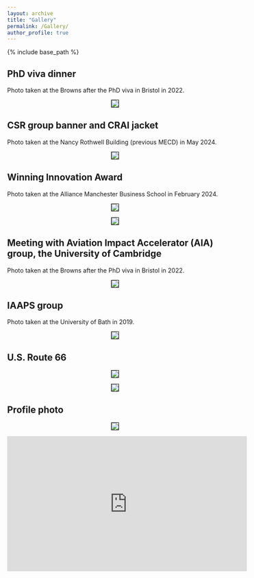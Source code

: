 ```yaml
---
layout: archive
title: "Gallery"
permalink: /Gallery/
author_profile: true
---
```


{% include base_path %}

## PhD viva dinner
Photo taken at the Browns after the PhD viva in Bristol in 2022. 
<p align="center">
<img style='border:1px solid #000000;' src="https://raw.githubusercontent.com/Anthony-S-Chen/portfolio/master/images/viva.jpeg">
</p>

## CSR group banner and CRAI jacket
Photo taken at the Nancy Rothwell Building (previous MECD) in May 2024.
<p align="center">
<img style='border:1px solid #000000;' src="https://raw.githubusercontent.com/Anthony-S-Chen/portfolio/master/images/CSR.jpeg">
</p>

## Winning Innovation Award
Photo taken at the Alliance Manchester Business School in February 2024.
<p align="center">
<img style='border:1px solid #000000;' src="https://raw.githubusercontent.com/Anthony-S-Chen/portfolio/master/images/R2I.jpeg">
</p>
<p align="center">
<img style='border:1px solid #000000;' src="https://raw.githubusercontent.com/Anthony-S-Chen/portfolio/master/images/R2Iaward.jpeg">
</p>

## Meeting with Aviation Impact Accelerator (AIA) group, the University of Cambridge
Photo taken at the Browns after the PhD viva in Bristol in 2022. 
<p align="center">
<img style='border:1px solid #000000;' src="https://raw.githubusercontent.com/Anthony-S-Chen/portfolio/master/images/AIA.jpeg">
</p>


## IAAPS group
Photo taken at the University of Bath in 2019. 
<p align="center">
<img style='border:1px solid #000000;' src="https://raw.githubusercontent.com/Anthony-S-Chen/portfolio/master/images/IAAPS.jpeg">
</p>

## U.S. Route 66

<p align="center">
<img style='border:1px solid #000000;' src="https://raw.githubusercontent.com/Anthony-S-Chen/portfolio/master/images/Chen_66stand.jpeg">
</p>

<p align="center">
<img style='border:1px solid #000000;' src="https://raw.githubusercontent.com/Anthony-S-Chen/portfolio/master/images/Chen_66sit.jpeg">
</p>

## Profile photo

<p align="center">
<img style='border:1px solid #000000;' src="https://raw.githubusercontent.com/Anthony-S-Chen/portfolio/master/images/Chen_Profile.jpeg">
</p>


<iframe width="560" height="315" src="https://www.youtube.com/embed/78IVNJ8RL_8" title="YouTube video player" frameborder="0" allow="accelerometer; autoplay; clipboard-write; encrypted-media; gyroscope; picture-in-picture; web-share" allowfullscreen></iframe>

